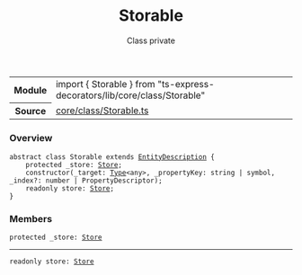<header class="symbol-info-header">    <h1 id="storable">Storable</h1>    <label class="symbol-info-type-label class">Class</label>    <label class="api-type-label private">private</label>  </header>
<section class="symbol-info">      <table class="is-full-width">        <tbody>        <tr>          <th>Module</th>          <td>            <div class="lang-typescript">                <span class="token keyword">import</span> { Storable }                 <span class="token keyword">from</span>                 <span class="token string">"ts-express-decorators/lib/core/class/Storable"</span>                            </div>          </td>        </tr>        <tr>          <th>Source</th>          <td>            <a href="https://romakita.github.io/ts-express-decorators/#//blob/v2.16.1/src/core/class/Storable.ts#L0-L0">                core/class/Storable.ts            </a>        </td>        </tr>                </tbody>      </table>    </section>

### Overview

<pre><code class="typescript-lang"><span class="token keyword">abstract</span> <span class="token keyword">class</span> Storable <span class="token keyword">extends</span> <a href="#api/common/core/entitydescription"><span class="token">EntityDescription</span></a> <span class="token punctuation">{</span>
    <span class="token keyword">protected</span> _store<span class="token punctuation">:</span> <a href="#api/common/core/store"><span class="token">Store</span></a><span class="token punctuation">;</span>
    <span class="token keyword">constructor</span><span class="token punctuation">(</span>_target<span class="token punctuation">:</span> <a href="#api/common/core/type"><span class="token">Type</span></a><<span class="token keyword">any</span>><span class="token punctuation">,</span> _propertyKey<span class="token punctuation">:</span> <span class="token keyword">string</span> | symbol<span class="token punctuation">,</span> _index?<span class="token punctuation">:</span> <span class="token keyword">number</span> | PropertyDescriptor<span class="token punctuation">)</span><span class="token punctuation">;</span>
    <span class="token keyword">readonly</span> store<span class="token punctuation">:</span> <a href="#api/common/core/store"><span class="token">Store</span></a><span class="token punctuation">;</span>
<span class="token punctuation">}</span></code></pre>

### Members

<div class="method-overview"><pre><code class="typescript-lang"><span class="token keyword">protected</span> _store<span class="token punctuation">:</span> <a href="#api/common/core/store"><span class="token">Store</span></a></code></pre></div>
<hr />
<div class="method-overview"><pre><code class="typescript-lang"><span class="token keyword">readonly</span> store<span class="token punctuation">:</span> <a href="#api/common/core/store"><span class="token">Store</span></a></code></pre></div>
